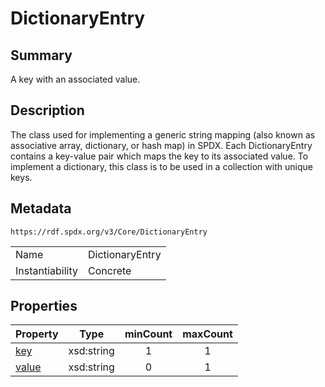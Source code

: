 <!-- Automatically generated by spec-parser v2.0.0 on 2024-01-26T22:18:46.241893+00:00 -->
<!-- SPDX-License-Identifier: Community-Spec-1.0 -->

# DictionaryEntry

## Summary

A key with an associated value.


## Description

The class used for implementing a generic string mapping (also known as associative array, dictionary, or hash map) in SPDX.  Each DictionaryEntry contains a key-value pair which maps the key to its associated value.  To implement a dictionary, this class is to be used in a collection with unique keys.


## Metadata

`https://rdf.spdx.org/v3/Core/DictionaryEntry`


| | |
|---|---|
| Name | DictionaryEntry |
| Instantiability | Concrete |




## Properties

| Property | Type | minCount | maxCount |
|---|---|:---:|:---:|
| [key](../Properties/key.md) | xsd:string | 1 | 1 |
| [value](../Properties/value.md) | xsd:string | 0 | 1 |

